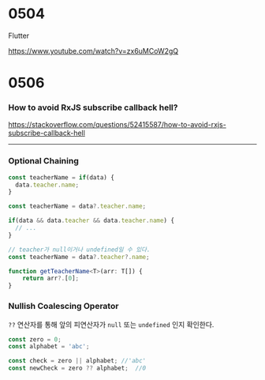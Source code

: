 # 0504

Flutter

https://www.youtube.com/watch?v=zx6uMCoW2gQ



# 0506

### How to avoid RxJS subscribe callback hell?

https://stackoverflow.com/questions/52415587/how-to-avoid-rxjs-subscribe-callback-hell



---

### Optional Chaining

```typescript
const teacherName = if(data) {
  data.teacher.name;
}

const teacherName = data?.teacher.name;
```



```typescript
if(data && data.teacher && data.teacher.name) {
  // ...
}

// teacher가 null이거나 undefined일 수 있다.
const teacherName = data?.teacher?.name;
```



```typescript
function getTeacherName<T>(arr: T[]) {
	return arr?.[0];
}
```



### Nullish Coalescing Operator

`??` 연산자를 통해 앞의 피연산자가 `null` 또는 `undefined` 인지 확인한다.

```typescript
const zero = 0;
const alphabet = 'abc';

const check = zero || alphabet;	//'abc'
const newCheck = zero ?? alphabet;	//0
```

